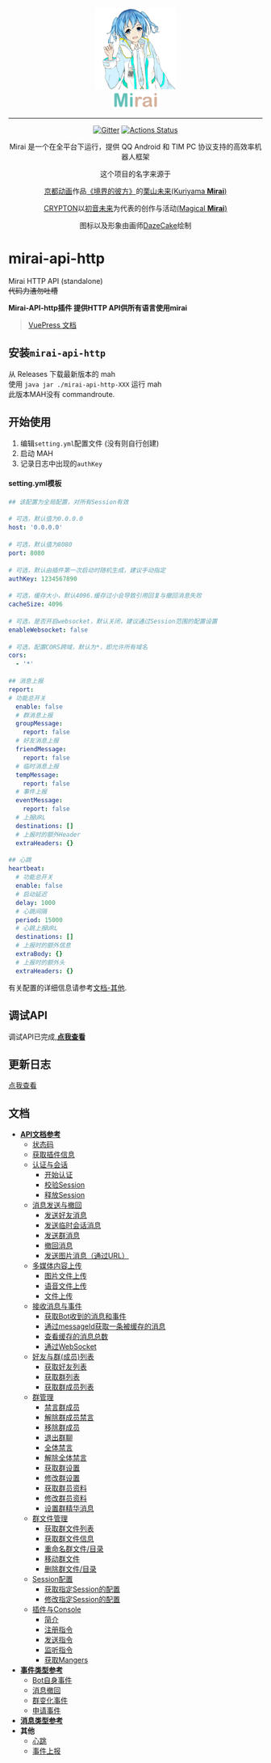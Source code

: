 <div align="center">
   <img width="160" src="https://github.com/mamoe/mirai/blob/dev/docs/mirai.png" alt="logo"></br>

   <img width="95" src="https://github.com/mamoe/mirai/blob/dev/docs/mirai.svg" alt="title">

----

[![Gitter](https://badges.gitter.im/mamoe/mirai.svg)](https://gitter.im/mamoe/mirai?utm_source=badge&utm_medium=badge&utm_campaign=pr-badge)
[![Actions Status](https://github.com/mamoe/mirai-api-http/workflows/Gradle%20CI/badge.svg)](https://github.com/mamoe/mirai-api-http/actions)

Mirai 是一个在全平台下运行，提供 QQ Android 和 TIM PC 协议支持的高效率机器人框架

这个项目的名字来源于
     <p><a href = "http://www.kyotoanimation.co.jp/">京都动画</a>作品<a href = "https://zh.moegirl.org/zh-hans/%E5%A2%83%E7%95%8C%E7%9A%84%E5%BD%BC%E6%96%B9">《境界的彼方》</a>的<a href = "https://zh.moegirl.org/zh-hans/%E6%A0%97%E5%B1%B1%E6%9C%AA%E6%9D%A5">栗山未来(Kuriyama <b>Mirai</b>)</a></p>
     <p><a href = "https://www.crypton.co.jp/">CRYPTON</a>以<a href = "https://www.crypton.co.jp/miku_eng">初音未来</a>为代表的创作与活动<a href = "https://magicalmirai.com/2019/index_en.html">(Magical <b>Mirai</b>)</a></p>
图标以及形象由画师<a href = "">DazeCake</a>绘制
</div>

# mirai-api-http
Mirai HTTP API (standalone)  
~~代码力渣勿吐槽~~

<b>Mirai-API-http插件 提供HTTP API供所有语言使用mirai</b>

> [VuePress 文档](https://project-mirai.github.io/mirai-api-http/)

## 安装`mirai-api-http`

从 Releases 下载最新版本的 mah  
使用 `java jar ./mirai-api-http-XXX` 运行 mah  
此版本MAH没有 commandroute.

## 开始使用

1. 编辑`setting.yml`配置文件 (没有则自行创建)
1. 启动 MAH
1. 记录日志中出现的`authKey`

#### setting.yml模板

```yaml
## 该配置为全局配置，对所有Session有效

# 可选，默认值为0.0.0.0
host: '0.0.0.0'

# 可选，默认值为8080
port: 8080          

# 可选，默认由插件第一次启动时随机生成，建议手动指定
authKey: 1234567890  

# 可选，缓存大小，默认4096.缓存过小会导致引用回复与撤回消息失败
cacheSize: 4096

# 可选，是否开启websocket，默认关闭，建议通过Session范围的配置设置
enableWebsocket: false

# 可选，配置CORS跨域，默认为*，即允许所有域名
cors: 
  - '*'

## 消息上报
report:
# 功能总开关
  enable: false
  # 群消息上报
  groupMessage:
    report: false
  # 好友消息上报
  friendMessage:
    report: false
  # 临时消息上报
  tempMessage:
    report: false
  # 事件上报
  eventMessage:
    report: false
  # 上报URL
  destinations: []
  # 上报时的额外Header
  extraHeaders: {}

## 心跳
heartbeat:
  # 功能总开关
  enable: false
  # 启动延迟
  delay: 1000
  # 心跳间隔
  period: 15000
  # 心跳上报URL
  destinations: []
  # 上报时的额外信息
  extraBody: {}
  # 上报时的额外头
  extraHeaders: {}

```
有关配置的详细信息请参考[文档-其他](#文档).

## 调试API
调试API已完成,**[点我查看](API-Tester/install.md)**

## 更新日志
[点我查看](CHANGELOG.md)

## 文档

* **[API文档参考](docs/API.md)**
  * [状态码](docs/API.md#状态码)
  * [获取插件信息](docs/API.md#获取插件信息)
  * [认证与会话](docs/API.md#认证与会话)
    * [开始认证](docs/API.md#开始认证)
    * [校验Session](docs/API.md#校验session)
    * [释放Session](docs/API.md#释放session)
  * [消息发送与撤回](docs/API.md#消息发送与撤回)
    * [发送好友消息](docs/API.md#发送好友消息)
    * [发送临时会话消息](docs/API.md#发送临时会话消息)
    * [发送群消息](docs/API.md#发送群消息)
    * [撤回消息](docs/API.md#撤回消息)
    * [发送图片消息（通过URL）](docs/API.md#发送图片消息通过url)
  * [多媒体内容上传](docs/API.md#多媒体内容上传)
    * [图片文件上传](docs/API.md#图片文件上传)
    * [语音文件上传](docs/API.md#语音文件上传)
    * [文件上传](docs/API.md#文件上传)
  * [接收消息与事件](docs/API.md#接收消息与事件)
    * [获取Bot收到的消息和事件](docs/API.md#获取bot收到的消息和事件)
    * [通过messageId获取一条被缓存的消息](docs/API.md#通过messageid获取一条被缓存的消息)
    * [查看缓存的消息总数](docs/API.md#查看缓存的消息总数)
    * [通过WebSocket](docs/API.md#通过websocket)
  * [好友与群(成员)列表](docs/API.md#好友与群成员列表)
    * [获取好友列表](docs/API.md#获取好友列表)
    * [获取群列表](docs/API.md#获取群列表)
    * [获取群成员列表](docs/API.md#获取群成员列表)
  * [群管理](docs/API.md#群管理)
    * [禁言群成员](docs/API.md#禁言群成员)
    * [解除群成员禁言](docs/API.md#解除群成员禁言)
    * [移除群成员](docs/API.md#移除群成员)
    * [退出群聊](docs/API.md#退出群聊)
    * [全体禁言](docs/API.md#全体禁言)
    * [解除全体禁言](docs/API.md#解除全体禁言)
    * [获取群设置](docs/API.md#获取群设置)
    * [修改群设置](docs/API.md#修改群设置)
    * [获取群员资料](docs/API.md#获取群员资料)
    * [修改群员资料](docs/API.md#修改群员资料)
    * [设置群精华消息](docs/API.md#设置群精华消息)
  * [群文件管理](docs/API.md#群文件管理)
    * [获取群文件列表](docs/API.md#获取群文件列表)
    * [获取群文件信息](docs/API.md#获取群文件信息)
    * [重命名群文件/目录](docs/API.md#重命名群文件/目录)
    * [移动群文件](docs/API.md#移动群文件)
    * [删除群文件/目录](docs/API.md#删除群文件/目录)
  * [Session配置](docs/API.md#session配置)
    * [获取指定Session的配置](docs/API.md#获取指定session的配置)
    * [修改指定Session的配置](docs/API.md#修改指定session的配置)
  * [插件与Console](docs/API.md#插件与console)
    * [简介](docs/API.md#简介)
    * [注册指令](docs/API.md#注册指令)
    * [发送指令](docs/API.md#发送指令)
    * [监听指令](docs/API.md#监听指令)
    * [获取Mangers](docs/API.md#获取mangers)
* **[事件类型参考](docs/EventType.md)**
  * [Bot自身事件](docs/EventType.md#bot自身事件)
  * [消息撤回](docs/EventType.md#消息撤回)
  * [群变化事件](docs/EventType.md#群变化事件)
  * [申请事件](docs/EventType.md#申请事件)
* **[消息类型参考](docs/MessageType.md)**
* **其他**
  * [心跳](docs/Heartbeat.md)
  * [事件上报](docs/Report.md)
